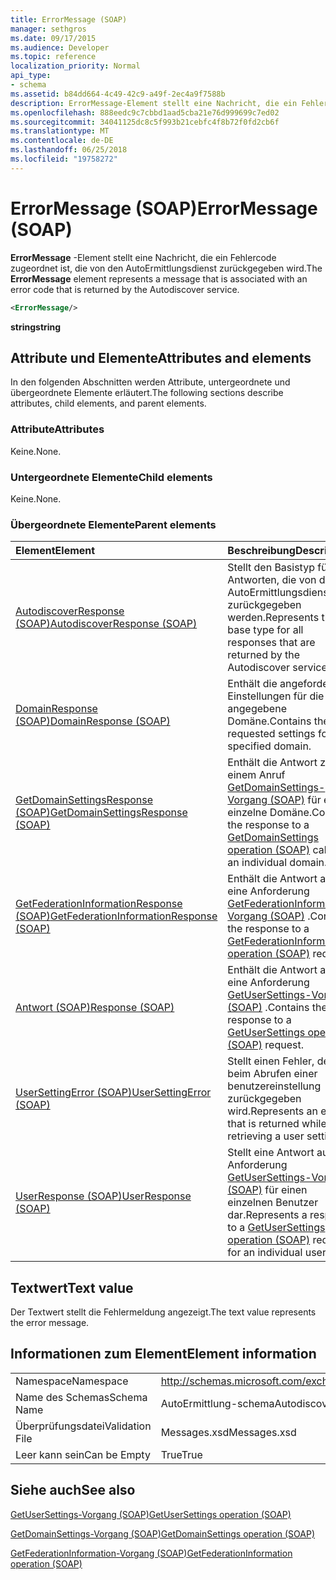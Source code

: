```yaml
---
title: ErrorMessage (SOAP)
manager: sethgros
ms.date: 09/17/2015
ms.audience: Developer
ms.topic: reference
localization_priority: Normal
api_type:
- schema
ms.assetid: b84dd664-4c49-42c9-a49f-2ec4a9f7588b
description: ErrorMessage-Element stellt eine Nachricht, die ein Fehlercode zugeordnet ist, die von den AutoErmittlungsdienst zurückgegeben wird.
ms.openlocfilehash: 888eedc9c7cbbd1aad5cba21e76d999699c7ed02
ms.sourcegitcommit: 34041125dc8c5f993b21cebfc4f8b72f0fd2cb6f
ms.translationtype: MT
ms.contentlocale: de-DE
ms.lasthandoff: 06/25/2018
ms.locfileid: "19758272"
---
```

# <a name="errormessage-soap"></a><span data-ttu-id="62974-103">ErrorMessage (SOAP)</span><span class="sxs-lookup"><span data-stu-id="62974-103">ErrorMessage (SOAP)</span></span>

<span data-ttu-id="62974-104">**ErrorMessage** -Element stellt eine Nachricht, die ein Fehlercode zugeordnet ist, die von den AutoErmittlungsdienst zurückgegeben wird.</span><span class="sxs-lookup"><span data-stu-id="62974-104">The **ErrorMessage** element represents a message that is associated with an error code that is returned by the Autodiscover service.</span></span> 
  
```XML
<ErrorMessage/>
```

 <span data-ttu-id="62974-105">**string**</span><span class="sxs-lookup"><span data-stu-id="62974-105">**string**</span></span>
## <a name="attributes-and-elements"></a><span data-ttu-id="62974-106">Attribute und Elemente</span><span class="sxs-lookup"><span data-stu-id="62974-106">Attributes and elements</span></span>

<span data-ttu-id="62974-107">In den folgenden Abschnitten werden Attribute, untergeordnete und übergeordnete Elemente erläutert.</span><span class="sxs-lookup"><span data-stu-id="62974-107">The following sections describe attributes, child elements, and parent elements.</span></span>
  
### <a name="attributes"></a><span data-ttu-id="62974-108">Attribute</span><span class="sxs-lookup"><span data-stu-id="62974-108">Attributes</span></span>

<span data-ttu-id="62974-109">Keine.</span><span class="sxs-lookup"><span data-stu-id="62974-109">None.</span></span>
  
### <a name="child-elements"></a><span data-ttu-id="62974-110">Untergeordnete Elemente</span><span class="sxs-lookup"><span data-stu-id="62974-110">Child elements</span></span>

<span data-ttu-id="62974-111">Keine.</span><span class="sxs-lookup"><span data-stu-id="62974-111">None.</span></span>
  
### <a name="parent-elements"></a><span data-ttu-id="62974-112">Übergeordnete Elemente</span><span class="sxs-lookup"><span data-stu-id="62974-112">Parent elements</span></span>

|<span data-ttu-id="62974-113">**Element**</span><span class="sxs-lookup"><span data-stu-id="62974-113">**Element**</span></span>|<span data-ttu-id="62974-114">**Beschreibung**</span><span class="sxs-lookup"><span data-stu-id="62974-114">**Description**</span></span>|
|:-----|:-----|
|[<span data-ttu-id="62974-115">AutodiscoverResponse (SOAP)</span><span class="sxs-lookup"><span data-stu-id="62974-115">AutodiscoverResponse (SOAP)</span></span>](autodiscoverresponse-soap.md) <br/> |<span data-ttu-id="62974-116">Stellt den Basistyp für alle Antworten, die von den AutoErmittlungsdienst zurückgegeben werden.</span><span class="sxs-lookup"><span data-stu-id="62974-116">Represents the base type for all responses that are returned by the Autodiscover service.</span></span>  <br/> |
|[<span data-ttu-id="62974-117">DomainResponse (SOAP)</span><span class="sxs-lookup"><span data-stu-id="62974-117">DomainResponse (SOAP)</span></span>](domainresponse-soap.md) <br/> |<span data-ttu-id="62974-118">Enthält die angeforderten Einstellungen für die angegebene Domäne.</span><span class="sxs-lookup"><span data-stu-id="62974-118">Contains the requested settings for the specified domain.</span></span>  <br/> |
|[<span data-ttu-id="62974-119">GetDomainSettingsResponse (SOAP)</span><span class="sxs-lookup"><span data-stu-id="62974-119">GetDomainSettingsResponse (SOAP)</span></span>](getdomainsettingsresponse-soap.md) <br/> |<span data-ttu-id="62974-120">Enthält die Antwort zu einem Anruf [GetDomainSettings-Vorgang (SOAP)](getdomainsettings-operation-soap.md) für eine einzelne Domäne.</span><span class="sxs-lookup"><span data-stu-id="62974-120">Contains the response to a [GetDomainSettings operation (SOAP)](getdomainsettings-operation-soap.md) call for an individual domain.</span></span>  <br/> |
|[<span data-ttu-id="62974-121">GetFederationInformationResponse (SOAP)</span><span class="sxs-lookup"><span data-stu-id="62974-121">GetFederationInformationResponse (SOAP)</span></span>](getfederationinformationresponse-soap.md) <br/> |<span data-ttu-id="62974-122">Enthält die Antwort auf eine Anforderung [GetFederationInformation-Vorgang (SOAP)](getfederationinformation-operation-soap.md) .</span><span class="sxs-lookup"><span data-stu-id="62974-122">Contains the response to a [GetFederationInformation operation (SOAP)](getfederationinformation-operation-soap.md) request.</span></span>  <br/> |
|[<span data-ttu-id="62974-123">Antwort (SOAP)</span><span class="sxs-lookup"><span data-stu-id="62974-123">Response (SOAP)</span></span>](response-soap.md) <br/> |<span data-ttu-id="62974-124">Enthält die Antwort auf eine Anforderung [GetUserSettings-Vorgang (SOAP)](getusersettings-operation-soap.md) .</span><span class="sxs-lookup"><span data-stu-id="62974-124">Contains the response to a [GetUserSettings operation (SOAP)](getusersettings-operation-soap.md) request.</span></span>  <br/> |
|[<span data-ttu-id="62974-125">UserSettingError (SOAP)</span><span class="sxs-lookup"><span data-stu-id="62974-125">UserSettingError (SOAP)</span></span>](usersettingerror-soap.md) <br/> |<span data-ttu-id="62974-126">Stellt einen Fehler, der beim Abrufen einer benutzereinstellung zurückgegeben wird.</span><span class="sxs-lookup"><span data-stu-id="62974-126">Represents an error that is returned while retrieving a user setting.</span></span>  <br/> |
|[<span data-ttu-id="62974-127">UserResponse (SOAP)</span><span class="sxs-lookup"><span data-stu-id="62974-127">UserResponse (SOAP)</span></span>](userresponse-soap.md) <br/> |<span data-ttu-id="62974-128">Stellt eine Antwort auf eine Anforderung [GetUserSettings-Vorgang (SOAP)](getusersettings-operation-soap.md) für einen einzelnen Benutzer dar.</span><span class="sxs-lookup"><span data-stu-id="62974-128">Represents a response to a [GetUserSettings operation (SOAP)](getusersettings-operation-soap.md) request for an individual user.</span></span>  <br/> |
   
## <a name="text-value"></a><span data-ttu-id="62974-129">Textwert</span><span class="sxs-lookup"><span data-stu-id="62974-129">Text value</span></span>

<span data-ttu-id="62974-130">Der Textwert stellt die Fehlermeldung angezeigt.</span><span class="sxs-lookup"><span data-stu-id="62974-130">The text value represents the error message.</span></span>
  
## <a name="element-information"></a><span data-ttu-id="62974-131">Informationen zum Element</span><span class="sxs-lookup"><span data-stu-id="62974-131">Element information</span></span>

|||
|:-----|:-----|
|<span data-ttu-id="62974-132">Namespace</span><span class="sxs-lookup"><span data-stu-id="62974-132">Namespace</span></span>  <br/> |http://schemas.microsoft.com/exchange/2010/Autodiscover  <br/> |
|<span data-ttu-id="62974-133">Name des Schemas</span><span class="sxs-lookup"><span data-stu-id="62974-133">Schema Name</span></span>  <br/> |<span data-ttu-id="62974-134">AutoErmittlung-schema</span><span class="sxs-lookup"><span data-stu-id="62974-134">Autodiscover schema</span></span>  <br/> |
|<span data-ttu-id="62974-135">Überprüfungsdatei</span><span class="sxs-lookup"><span data-stu-id="62974-135">Validation File</span></span>  <br/> |<span data-ttu-id="62974-136">Messages.xsd</span><span class="sxs-lookup"><span data-stu-id="62974-136">Messages.xsd</span></span>  <br/> |
|<span data-ttu-id="62974-137">Leer kann sein</span><span class="sxs-lookup"><span data-stu-id="62974-137">Can be Empty</span></span>  <br/> |<span data-ttu-id="62974-138">True</span><span class="sxs-lookup"><span data-stu-id="62974-138">True</span></span>  <br/> |
   
## <a name="see-also"></a><span data-ttu-id="62974-139">Siehe auch</span><span class="sxs-lookup"><span data-stu-id="62974-139">See also</span></span>



[<span data-ttu-id="62974-140">GetUserSettings-Vorgang (SOAP)</span><span class="sxs-lookup"><span data-stu-id="62974-140">GetUserSettings operation (SOAP)</span></span>](getusersettings-operation-soap.md)
  
[<span data-ttu-id="62974-141">GetDomainSettings-Vorgang (SOAP)</span><span class="sxs-lookup"><span data-stu-id="62974-141">GetDomainSettings operation (SOAP)</span></span>](getdomainsettings-operation-soap.md)
  
[<span data-ttu-id="62974-142">GetFederationInformation-Vorgang (SOAP)</span><span class="sxs-lookup"><span data-stu-id="62974-142">GetFederationInformation operation (SOAP)</span></span>](getfederationinformation-operation-soap.md)

